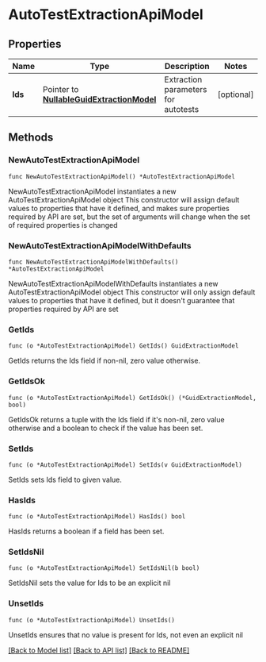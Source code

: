 # AutoTestExtractionApiModel

## Properties

Name | Type | Description | Notes
------------ | ------------- | ------------- | -------------
**Ids** | Pointer to [**NullableGuidExtractionModel**](GuidExtractionModel.md) | Extraction parameters for autotests | [optional] 

## Methods

### NewAutoTestExtractionApiModel

`func NewAutoTestExtractionApiModel() *AutoTestExtractionApiModel`

NewAutoTestExtractionApiModel instantiates a new AutoTestExtractionApiModel object
This constructor will assign default values to properties that have it defined,
and makes sure properties required by API are set, but the set of arguments
will change when the set of required properties is changed

### NewAutoTestExtractionApiModelWithDefaults

`func NewAutoTestExtractionApiModelWithDefaults() *AutoTestExtractionApiModel`

NewAutoTestExtractionApiModelWithDefaults instantiates a new AutoTestExtractionApiModel object
This constructor will only assign default values to properties that have it defined,
but it doesn't guarantee that properties required by API are set

### GetIds

`func (o *AutoTestExtractionApiModel) GetIds() GuidExtractionModel`

GetIds returns the Ids field if non-nil, zero value otherwise.

### GetIdsOk

`func (o *AutoTestExtractionApiModel) GetIdsOk() (*GuidExtractionModel, bool)`

GetIdsOk returns a tuple with the Ids field if it's non-nil, zero value otherwise
and a boolean to check if the value has been set.

### SetIds

`func (o *AutoTestExtractionApiModel) SetIds(v GuidExtractionModel)`

SetIds sets Ids field to given value.

### HasIds

`func (o *AutoTestExtractionApiModel) HasIds() bool`

HasIds returns a boolean if a field has been set.

### SetIdsNil

`func (o *AutoTestExtractionApiModel) SetIdsNil(b bool)`

 SetIdsNil sets the value for Ids to be an explicit nil

### UnsetIds
`func (o *AutoTestExtractionApiModel) UnsetIds()`

UnsetIds ensures that no value is present for Ids, not even an explicit nil

[[Back to Model list]](../README.md#documentation-for-models) [[Back to API list]](../README.md#documentation-for-api-endpoints) [[Back to README]](../README.md)


